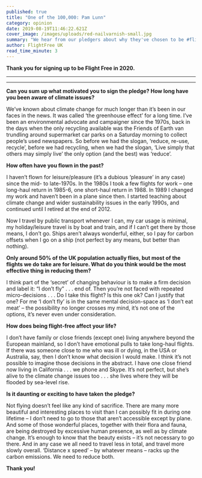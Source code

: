 ```yaml
---
published: true
title: "One of the 100,000: Pam Lunn"
category: opinion
date: 2019-08-19T11:46:22.621Z
cover_image: /images/uploads/red-nailvarnish-small.jpg
summary: "We hear from our pledgers about why they've chosen to be #flightfree in 2020"
author: FlightFree UK
read_time_minute: 3
---
```

**Thank you for signing up to be Flight Free in 2020.** 

- - -

- - -

**Can you sum up what motivated you to sign the pledge? How long have you been aware of climate issues?**

We’ve known about climate change for much longer than it’s been in our faces in the news. It was called ‘the greenhouse effect’ for a long time. I’ve been an environmental advocate and campaigner since the 1970s, back in the days when the only recycling available was the Friends of Earth van trundling around supermarket car parks on a Saturday morning to collect people’s used newspapers. So before we had the slogan, ‘reduce, re-use, recycle’, before we had recycling, when we had the slogan, ‘Live simply that others may simply live’ the only option (and the best) was ‘reduce’.

**How often have you flown in the past?**

I haven’t flown for leisure/pleasure (it’s a dubious ‘pleasure’ in any case) since the mid- to late-1970s. In the 1980s I took a few flights for work – one long-haul return in 1985-6, one short-haul return in 1988. In 1989 I changed my work and haven’t been in a plane since then. I started teaching about climate change and wider sustainability issues in the early 1990s, and continued until I retired at the end of 2012.

Now I travel by public transport whenever I can, my car usage is minimal, my holiday/leisure travel is by boat and train, and if I can’t get there by those means, I don’t go. Ships aren’t always wonderful, either, so I pay for carbon offsets when I go on a ship (not perfect by any means, but better than nothing).

**Only around 50% of the UK population actually flies, but most of the flights we do take are for leisure. What do you think would be the most effective thing in reducing them?**

I think part of the ‘secret’ of changing behaviour is to make a firm decision and label it: “I don’t fly” . . . end of. Then you’re not faced with repeated micro-decisions . . . Do I take this flight? Is this one ok? Can I justify that one? For me ‘I don’t fly’ is in the same mental decision-space as ‘I don’t eat meat’ – the possibility no longer crosses my mind, it’s not one of the options, it’s never even under consideration.

**How does being flight-free affect your life?**

I don’t have family or close friends (except one) living anywhere beyond the European mainland, so I don’t have emotional pulls to take long-haul flights. If there was someone close to me who was ill or dying, in the USA or Australia, say, then I don’t know what decision I would make. I think it’s not possible to imagine those decisions in the abstract. I have one close friend now living in California . . . we phone and Skype. It’s not perfect, but she’s alive to the climate change issues too . . . she lives where they will be flooded by sea-level rise.

**Is it daunting or exciting to have taken the pledge?** 

Not flying doesn’t feel like any kind of sacrifice. There are many more beautiful and interesting places to visit than I can possibly fit in during one lifetime – I don’t need to go to those that aren’t accessible except by plane. And some of those wonderful places, together with their flora and fauna, are being destroyed by excessive human presence, as well as by climate change. It’s enough to know that the beauty exists – it’s not necessary to go there. And in any case we all need to travel less in total, and travel more slowly overall. ‘Distance x speed’ – by whatever means – racks up the carbon emissions. We need to reduce both.

**Thank you!**
